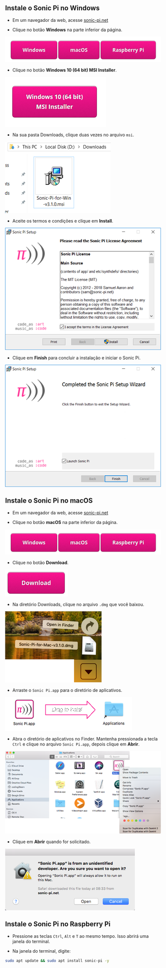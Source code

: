 ## Instale o Sonic Pi no Windows

- Em um navegador da web, acesse [sonic-pi.net](https://sonic-pi.net/)

- Clique no botão **Windows** na parte inferior da página.

![downloads](images/download-buttons.png)

- Clique no botão **Windows 10 (64 bit) MSI Installer**.

![msi](images/msi-installer.png)

- Na sua pasta Downloads, clique duas vezes no arquivo `msi`.

![windows1](images/windows1.png)

- Aceite os termos e condições e clique em **Install**.

![windows2](images/windows2.png)

- Clique em **Finish** para concluir a instalação e iniciar o Sonic Pi.

![windows3](images/windows3.png)


## Instale o Sonic Pi no macOS

- Em um navegador da web, acesse [sonic-pi.net](https://sonic-pi.net/)

- Clique no botão **macOS** na parte inferior da página.

![downloads](images/download-buttons.png)

- Clique no botão **Download**.

![download](images/download.png)

- Na diretório Downloads, clique no arquivo `.dmg` que você baixou.

![macOS1](images/macOS1.png)

- Arraste o `Sonic Pi.app` para o diretório de aplicativos.

![macOS2](images/macOS2.png)

- Abra o diretório de aplicativos no Finder. Mantenha pressionada a tecla `Ctrl` e clique no arquivo `Sonic Pi.app`, depois clique em **Abrir**.

![macOS3](images/macOS3.png)

- Clique em **Abrir** quando for solicitado.

![macOS4](images/macOS4.png)

## Instale o Sonic Pi no Raspberry Pi

- Pressione as teclas `Ctrl`, `Alt` e `T` ao mesmo tempo. Isso abrirá uma janela do terminal.

- Na janela do terminal, digite:

```bash
sudo apt update && sudo apt install sonic-pi -y
```

